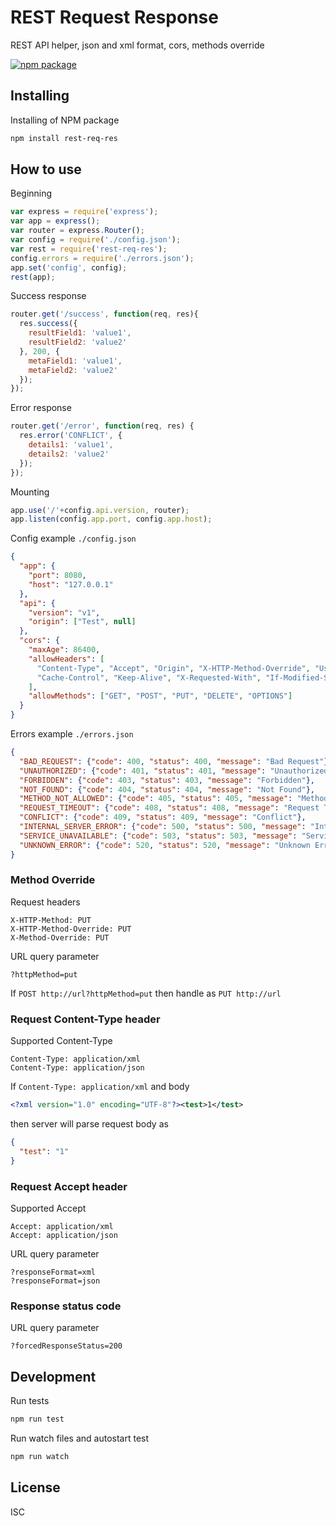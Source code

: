 # REST Request Response
REST API helper, json and xml format, cors, methods override

[![npm package](https://nodei.co/npm/rest-req-res.png?downloads=true&downloadRank=true&stars=true)](https://www.npmjs.com/package/rest-req-res)

## Installing

Installing of NPM package
``` bash
npm install rest-req-res
```

## How to use

Beginning
``` javascript
var express = require('express');
var app = express();
var router = express.Router();
var config = require('./config.json');
var rest = require('rest-req-res');
config.errors = require('./errors.json');
app.set('config', config);
rest(app);
```

Success response
``` javascript
router.get('/success', function(req, res){
  res.success({
    resultField1: 'value1',
    resultField2: 'value2'
  }, 200, {
    metaField1: 'value1',
    metaField2: 'value2'
  });
});
```

Error response
``` javascript
router.get('/error', function(req, res) {
  res.error('CONFLICT', {
    details1: 'value1',
    details2: 'value2'
  });
});
```

Mounting
``` javascript
app.use('/'+config.api.version, router);
app.listen(config.app.port, config.app.host);
```

Config example `./config.json`
``` json
{
  "app": {
    "port": 8080,
    "host": "127.0.0.1"
  },
  "api": {
    "version": "v1",
    "origin": ["Test", null]
  },
  "cors": {
    "maxAge": 86400,
    "allowHeaders": [
      "Content-Type", "Accept", "Origin", "X-HTTP-Method-Override", "User-Agent", "Authorization",
      "Cache-Control", "Keep-Alive", "X-Requested-With", "If-Modified-Since"
    ],
    "allowMethods": ["GET", "POST", "PUT", "DELETE", "OPTIONS"]
  }
}
```

Errors example `./errors.json`
``` json
{
  "BAD_REQUEST": {"code": 400, "status": 400, "message": "Bad Request"},
  "UNAUTHORIZED": {"code": 401, "status": 401, "message": "Unauthorized"},
  "FORBIDDEN": {"code": 403, "status": 403, "message": "Forbidden"},
  "NOT_FOUND": {"code": 404, "status": 404, "message": "Not Found"},
  "METHOD_NOT_ALLOWED": {"code": 405, "status": 405, "message": "Method Not Allowed"},
  "REQUEST_TIMEOUT": {"code": 408, "status": 408, "message": "Request Timeout"},
  "CONFLICT": {"code": 409, "status": 409, "message": "Conflict"},
  "INTERNAL_SERVER_ERROR": {"code": 500, "status": 500, "message": "Internal Server Error"},
  "SERVICE_UNAVAILABLE": {"code": 503, "status": 503, "message": "Service Unavailable"},
  "UNKNOWN_ERROR": {"code": 520, "status": 520, "message": "Unknown Error"}
}
```

### Method Override

Request headers
``` http
X-HTTP-Method: PUT
X-HTTP-Method-Override: PUT
X-Method-Override: PUT
```

URL query parameter
```
?httpMethod=put
```

If `POST http://url?httpMethod=put` then handle as `PUT http://url`

### Request Content-Type header

Supported Content-Type
``` http
Content-Type: application/xml
Content-Type: application/json
```

If `Content-Type: application/xml` and body
``` xml
<?xml version="1.0" encoding="UTF-8"?><test>1</test>
```
then server will parse request body as
``` json
{
  "test": "1"
}
```

### Request Accept header

Supported Accept
``` http
Accept: application/xml
Accept: application/json
```

URL query parameter
```
?responseFormat=xml
?responseFormat=json
```

### Response status code

URL query parameter
```
?forcedResponseStatus=200
```

## Development

Run tests
``` bash
npm run test
```

Run watch files and autostart test
``` bash
npm run watch
```

## License
ISC
